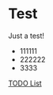 # Test
Just a test!
- 111111
- 222222
- 3333

[TODO List](https://github.com/kingyangcn/Test/projects/1)
